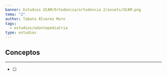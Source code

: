 ```yaml
---
banner: Estudios UCAM/Ortodoncia/ortodoncia 2/assets/UCAM.png
tema: "2"
author: Tabata Álvarez Muro
tags:
  - estudios/odontopediatria
type: estudios
---
```

## Conceptos
___
- [ ] 